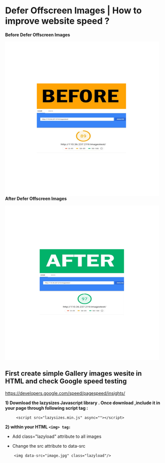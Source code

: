 # Defer Offscreen Images | How to improve website speed ?




<b>Before Defer Offscreen Images</b>

<img style="float:left;" src="images/Before.png" height="500" width="500">

<b> After Defer Offscreen Images </b>

<img src="images/After.png" height="500" width="500">



## First create simple Gallery images wesite in HTML and check Google speed testing 

https://developers.google.com/speed/pagespeed/insights/


<b> 1) Download the lazysizes Javascript library . Once download ,include it in your page through following script tag :</b>
```
     <script src="lazysizes.min.js" async=""></script>
```
<b> 2) within your HTML ```<img> tag:``` </b>

* Add class="lazyload" attribute to all images
* Change the src attribute to data-src
 
    <!--Use data-src. And,specify lazyload class-->
```
    <img data-src="image.jpg" class="lazyload"/>
```
